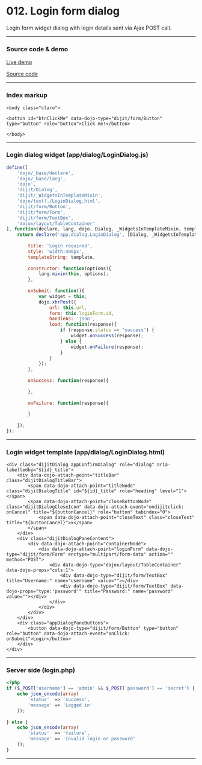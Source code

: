 # 012. Login form dialog

Login form widget dialog with login details sent via Ajax POST call.
***


### Source code & demo

[Live demo](http://demo.dojotutorial.org/012-login-form-dialog/)

[Source code](https://github.com/cepa/dojo-tutorial/tree/master/012-login-form-dialog)

***


### Index markup
~~~ html5
<body class="claro">

<button id="btnClickMe" data-dojo-type="dijit/form/Button" type="button" role="button">Click me!</button>

</body>
~~~
***


### Login dialog widget (app/dialog/LoginDialog.js)
~~~ javascript
define([
    'dojo/_base/declare', 
    'dojo/_base/lang',
    'dojo',
    'dijit/Dialog',
    'dijit/_WidgetsInTemplateMixin',
    'dojo/text!./LoginDialog.html',
    'dijit/form/Button',
    'dijit/form/Form',
    'dijit/form/TextBox',
    'dojox/layout/TableContainer'
], function(declare, lang, dojo, Dialog, _WidgetsInTemplateMixin, template){
	return declare('app.dialog.LoginDialog', [Dialog, _WidgetsInTemplateMixin], {
		
		title: 'Login required',
		style: 'width:400px',
		templateString: template,
		
		constructor: function(options){
			lang.mixin(this, options);
		},
		
		onSubmit: function(){
			var widget = this;
			dojo.xhrPost({
				url: this.url,
				form: this.loginForm.id,
				handleAs: 'json',
				load: function(response){
					if (response.status == 'success') {
						widget.onSuccess(response);
					} else {
						widget.onFailure(response);
					}
				}
			});
		},
	
		onSuccess: function(response){
			
		},
		
		onFailure: function(response){
			
		}
	
	});
});
~~~
***


### Login widget template (app/dialog/LoginDialog.html)
~~~ html5
<div class="dijitDialog appConfirmDialog" role="dialog" aria-labelledby="${id}_title">
    <div data-dojo-attach-point="titleBar" class="dijitDialogTitleBar">
        <span data-dojo-attach-point="titleNode" class="dijitDialogTitle" id="${id}_title" role="heading" level="1"></span>
        <span data-dojo-attach-point="closeButtonNode" class="dijitDialogCloseIcon" data-dojo-attach-event="ondijitclick: onCancel" title="${buttonCancel}" role="button" tabindex="0">
            <span data-dojo-attach-point="closeText" class="closeText" title="${buttonCancel}">x</span>
        </span>
    </div>
    <div class="dijitDialogPaneContent">
        <div data-dojo-attach-point="containerNode">
			<div data-dojo-attach-point="loginForm" data-dojo-type="dijit/form/Form" enctype="multipart/form-data" action="" method="POST">
			    <div data-dojo-type="dojox/layout/TableContainer" data-dojo-props="cols:1">
			        <div data-dojo-type="dijit/form/TextBox" title="Username:" name="username" value=""></div>
			        <div data-dojo-type="dijit/form/TextBox" data-dojo-props="type:'password'" title="Password:" name="password" value=""></div>
			    </div>
			</div>
        </div>
    </div>
    <div class="appDialogPaneButtons">
        <button data-dojo-type="dijit/form/Button" type="button" role="button" data-dojo-attach-event="onClick: onSubmit">Login</button>
    </div>
</div>
~~~
***


### Server side (login.php)
~~~ php
<?php
if ($_POST['username'] == 'admin' && $_POST['password'] == 'secret') {
    echo json_encode(array(
        'status'  => 'success',
        'message' => 'Logged in'
    ));
    
} else {
    echo json_encode(array(
        'status'  => 'failure',
        'message' => 'Invalid login or password'
    ));
}
~~~
***



